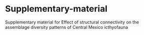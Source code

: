 # Supplementary-material
Supplementary material for Effect of structural connectivity on the assemblage diversity patterns of Central Mexico icthyofauna
